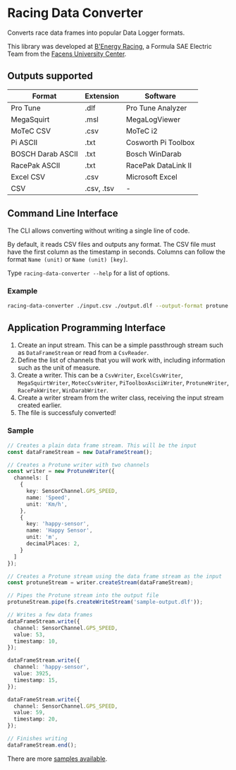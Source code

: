 # Racing Data Converter

Converts race data frames into popular Data Logger formats.

This library was developed at [B'Energy Racing](https://benergyracing.com.br), a Formula SAE Electric Team from the [Facens University Center](https://facens.br).

## Outputs supported

| Format            | Extension  | Software            |
|-------------------|------------|---------------------|
| Pro Tune          | .dlf       | Pro Tune Analyzer   |
| MegaSquirt        | .msl       | MegaLogViewer       |
| MoTeC CSV         | .csv       | MoTeC i2            |
| Pi ASCII          | .txt       | Cosworth Pi Toolbox |
| BOSCH Darab ASCII | .txt       | Bosch WinDarab      |
| RacePak ASCII     | .txt       | RacePak DataLink II |
| Excel CSV         | .csv       | Microsoft Excel     |
| CSV               | .csv, .tsv | -                   |

## Command Line Interface

The CLI allows converting without writing a single line of code.

By default, it reads CSV files and outputs any format. The CSV file must have the first column as the timestamp in seconds. Columns can follow the format `Name (unit)` or `Name (unit) [key]`.

Type `racing-data-converter --help` for a list of options.

### Example
```sh
racing-data-converter ./input.csv ./output.dlf --output-format protune
```

## Application Programming Interface

1. Create an input stream. This can be a simple passthrough stream such as `DataFrameStream` or read from a `CsvReader`.
2. Define the list of channels that you will work with, including information such as the unit of measure.
3. Create a writer. This can be a `CsvWriter`, `ExcelCsvWriter`, `MegaSquirtWriter`, `MotecCsvWriter`, `PiToolboxAsciiWriter`, `ProtuneWriter`, `RacePakWriter`, `WinDarabWriter`.
4. Create a writer stream from the writer class, receiving the input stream created earlier.
5. The file is successfuly converted!

### Sample

```ts
// Creates a plain data frame stream. This will be the input
const dataFrameStream = new DataFrameStream();

// Creates a Protune writer with two channels
const writer = new ProtuneWriter({
  channels: [
    {
      key: SensorChannel.GPS_SPEED,
      name: 'Speed',
      unit: 'Km/h',
    },
    {
      key: 'happy-sensor',
      name: 'Happy Sensor',
      unit: 'm',
      decimalPlaces: 2,
    }
  ]
});

// Creates a Protune stream using the data frame stream as the input
const protuneStream = writer.createStream(dataFrameStream);

// Pipes the Protune stream into the output file
protuneStream.pipe(fs.createWriteStream('sample-output.dlf'));

// Writes a few data frames
dataFrameStream.write({
  channel: SensorChannel.GPS_SPEED,
  value: 53,
  timestamp: 10,
});

dataFrameStream.write({
  channel: 'happy-sensor',
  value: 3925,
  timestamp: 15,
});

dataFrameStream.write({
  channel: SensorChannel.GPS_SPEED,
  value: 59,
  timestamp: 20,
});

// Finishes writing
dataFrameStream.end();
```

There are more [samples available](https://github.com/BenergyRacing/racing-data-converter/tree/main/test/samples).
